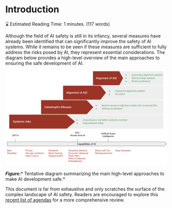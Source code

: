 # Introduction

⌛ Estimated Reading Time: 1 minutes. (117 words)


Although the field of AI safety is still in its infancy, several measures have already been identified that can significantly improve the safety of AI systems. While it remains to be seen if these measures are sufficient to fully address the risks posed by AI, they represent essential considerations. The diagram below provides a high-level overview of the main approaches to ensuring the safe development of AI.

![Enter image alt description](Images/jiF_Image_1.png)

***Figure:**** Tentative diagram summarizing the main high-level approaches to make AI development safe.*

This document is far from exhaustive and only scratches the surface of the complex landscape of AI safety. Readers are encouraged to explore this [recent list of agendas](https://www.lesswrong.com/posts/zaaGsFBeDTpCsYHef/shallow-review-of-live-agendas-in-alignment-and-safety#Understand_learning) for a more comprehensive review.
